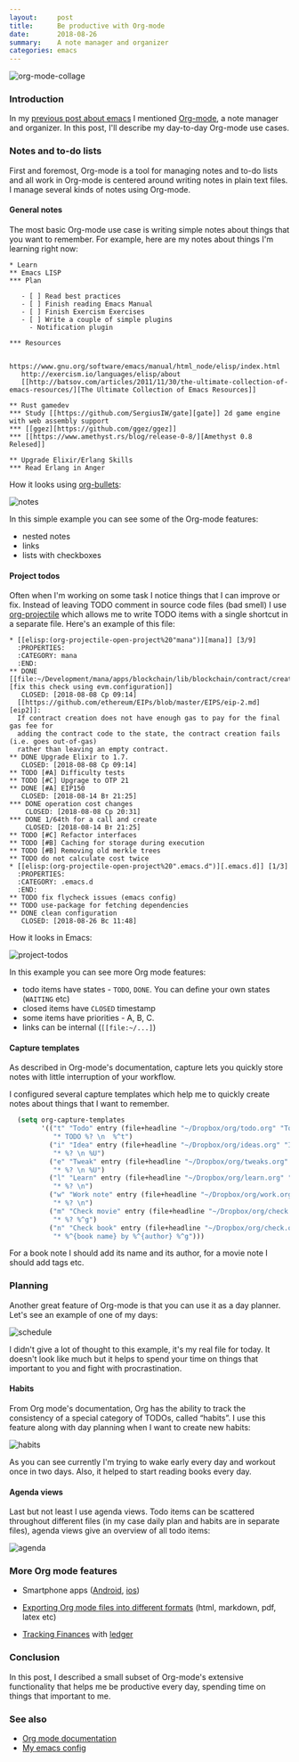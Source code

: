 ```yaml
---
layout:     post
title:      Be productive with Org-mode
date:       2018-08-26
summary:    A note manager and organizer
categories: emacs
---
```


![org-mode-collage](https://i.imgur.com/hgqCyen.jpg)

### Introduction

In my [previous post about emacs](http://www.badykov.com/emacs/2018/07/31/why-emacs-is-a-great-editor/) I mentioned [Org-mode](https://orgmode.org/), a note manager and organizer. In this post, I'll describe my day-to-day Org-mode use cases.

### Notes and to-do lists

First and foremost, Org-mode is a tool for managing notes and to-do lists and all work in Org-mode is centered around writing notes in plain text files. I manage several kinds of notes using Org-mode.

#### General notes

The most basic Org-mode use case is writing simple notes about things that you want to remember. For example, here are my notes about things I'm learning right now:

```plain
* Learn
** Emacs LISP
*** Plan

   - [ ] Read best practices
   - [ ] Finish reading Emacs Manual
   - [ ] Finish Exercism Exercises
   - [ ] Write a couple of simple plugins
     - Notification plugin

*** Resources

   https://www.gnu.org/software/emacs/manual/html_node/elisp/index.html
   http://exercism.io/languages/elisp/about
   [[http://batsov.com/articles/2011/11/30/the-ultimate-collection-of-emacs-resources/][The Ultimate Collection of Emacs Resources]]

** Rust gamedev
*** Study [[https://github.com/SergiusIW/gate][gate]] 2d game engine with web assembly support
*** [[ggez][https://github.com/ggez/ggez]]
*** [[https://www.amethyst.rs/blog/release-0-8/][Amethyst 0.8 Relesed]]

** Upgrade Elixir/Erlang Skills
*** Read Erlang in Anger

```

How it looks using [org-bullets](https://github.com/sabof/org-bullets):

![notes](https://i.imgur.com/lGi60Uw.png)

In this simple example you can see some of the Org-mode features:
- nested notes
- links
- lists with checkboxes

#### Project todos

Often when I'm working on some task I notice things that I can improve or fix. Instead of leaving TODO comment in source code files (bad smell) I use [org-projectile](https://github.com/IvanMalison/org-projectile) which allows me to write TODO items with a single shortcut in a separate file. Here's an example of this file:


```plain
* [[elisp:(org-projectile-open-project%20"mana")][mana]] [3/9]
  :PROPERTIES:
  :CATEGORY: mana
  :END:
** DONE [[file:~/Development/mana/apps/blockchain/lib/blockchain/contract/create_contract.ex::insufficient_gas_before_homestead%20=][fix this check using evm.configuration]]
   CLOSED: [2018-08-08 Ср 09:14]
  [[https://github.com/ethereum/EIPs/blob/master/EIPS/eip-2.md][eip2]]:
  If contract creation does not have enough gas to pay for the final gas fee for
  adding the contract code to the state, the contract creation fails (i.e. goes out-of-gas)
  rather than leaving an empty contract.
** DONE Upgrade Elixir to 1.7.
   CLOSED: [2018-08-08 Ср 09:14]
** TODO [#A] Difficulty tests
** TODO [#C] Upgrage to OTP 21
** DONE [#A] EIP150
   CLOSED: [2018-08-14 Вт 21:25]
*** DONE operation cost changes
    CLOSED: [2018-08-08 Ср 20:31]
*** DONE 1/64th for a call and create
    CLOSED: [2018-08-14 Вт 21:25]
** TODO [#C] Refactor interfaces
** TODO [#B] Caching for storage during execution
** TODO [#B] Removing old merkle trees
** TODO do not calculate cost twice
* [[elisp:(org-projectile-open-project%20".emacs.d")][.emacs.d]] [1/3]
  :PROPERTIES:
  :CATEGORY: .emacs.d
  :END:
** TODO fix flycheck issues (emacs config)
** TODO use-package for fetching dependencies
** DONE clean configuration
   CLOSED: [2018-08-26 Вс 11:48]
```

How it looks in Emacs:

![project-todos](https://i.imgur.com/Hbu8ilX.png)

In this example you can see more Org mode features:

- todo items have states - `TODO`, `DONE`. You can define your own states (`WAITING` etc)
- closed items have `CLOSED` timestamp
- some items have priorities - A, B, C.
- links can be internal (`[[file:~/...]`)

#### Capture templates

As described in Org-mode's documentation, capture lets you quickly store notes with little interruption of your
workflow.

I configured several capture templates which help me to quickly create notes about things that I want to remember.

```lisp
  (setq org-capture-templates
        '(("t" "Todo" entry (file+headline "~/Dropbox/org/todo.org" "Todo soon")
           "* TODO %? \n  %^t")
          ("i" "Idea" entry (file+headline "~/Dropbox/org/ideas.org" "Ideas")
           "* %? \n %U")
          ("e" "Tweak" entry (file+headline "~/Dropbox/org/tweaks.org" "Tweaks")
           "* %? \n %U")
          ("l" "Learn" entry (file+headline "~/Dropbox/org/learn.org" "Learn")
           "* %? \n")
          ("w" "Work note" entry (file+headline "~/Dropbox/org/work.org" "Work")
           "* %? \n")
          ("m" "Check movie" entry (file+headline "~/Dropbox/org/check.org" "Movies")
           "* %? %^g")
          ("n" "Check book" entry (file+headline "~/Dropbox/org/check.org" "Books")
           "* %^{book name} by %^{author} %^g")))
```

For a book note I should add its name and its author, for a movie note I should add tags etc.

### Planning

Another great feature of Org-mode is that you can use it as a day planner. Let's see an example of one of my days:

![schedule](https://i.imgur.com/z5HpuB0.png)

I didn't give a lot of thought to this example, it's my real file for today. It doesn't look like much but it helps to spend your time on things that important to you and fight with procrastination.

#### Habits

From Org mode's documentation, Org has the ability to track the consistency of a special category of
TODOs, called “habits”. I use this feature along with day planning when I want to create new habits:

![habits](https://i.imgur.com/YJIp3d0.png)

As you can see currently I'm trying to wake early every day and workout once in two days. Also, it helped to start reading books every day.

#### Agenda views

Last but not least I use agenda views. Todo items can be scattered throughout different files (in my case daily plan and habits are in separate files), agenda views give an overview of all todo items:

![agenda](https://i.imgur.com/CKX9BL9.png)

### More Org mode features

- Smartphone apps ([Android](https://play.google.com/store/apps/details?id=com.orgzly&hl=en), [ios](https://itunes.apple.com/app/id1238649962))

- [Exporting Org mode files into different formats](https://orgmode.org/manual/Exporting.html) (html, markdown, pdf, latex etc)

- [Tracking Finances](https://orgmode.org/worg/org-tutorials/weaving-a-budget.html) with [ledger](https://github.com/ledger/ledger-mode)

### Conclusion

In this post, I described a small subset of Org-mode's extensive functionality that helps me be productive every day, spending time on things that important to me.

### See also

- [Org mode documentation](https://orgmode.org/)
- [My emacs config](https://github.com/ayrat555/dot-emacs)